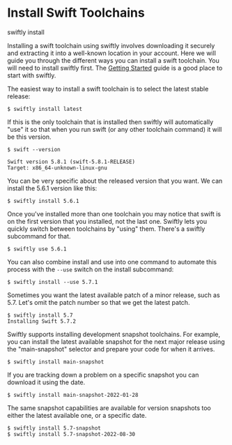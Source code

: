 # Install Swift Toolchains

swiftly install

Installing a swift toolchain using swiftly involves downloading it securely and extracting it into a well-known location in your account. Here we will guide you through the different ways you can install a swift toolchain. You will need to install swiftly first. The [Getting Started](getting-started.md) guide is a good place to start with swiftly.

The easiest way to install a swift toolchain is to select the latest stable release:

```
$ swiftly install latest
```

If this is the only toolchain that is installed then swiftly will automatically "use" it so that when you run swift (or any other toolchain command) it will be this version.

```
$ swift --version

Swift version 5.8.1 (swift-5.8.1-RELEASE)
Target: x86_64-unknown-linux-gnu
```

You can be very specific about the released version that you want. We can install the 5.6.1 version like this:

```
$ swiftly install 5.6.1
```

Once you've installed more than one toolchain you may notice that swift is on the first version that you installed, not the last one. Swiftly lets you quickly switch between toolchains by "using" them. There's a swiftly subcommand for that.

```
$ swiftly use 5.6.1
```

You can also combine install and use into one command to automate this process with the `--use` switch on the install subcommand:

```
$ swiftly install --use 5.7.1
```

Sometimes you want the latest available patch of a minor release, such as 5.7. Let's omit the patch number so that we get the latest patch.

```
$ swiftly install 5.7
Installing Swift 5.7.2
```

Swiftly supports installing development snapshot toolchains. For example, you can install the latest available snapshot for the next major release using the "main-snapshot" selector and prepare your code for when it arrives.

```
$ swiftly install main-snapshot
```

If you are tracking down a problem on a specific snapshot you can download it using the date.

```
$ swiftly install main-snapshot-2022-01-28
```

The same snapshot capabilities are available for version snapshots too either the latest available one, or a specific date.

```
$ swiftly install 5.7-snapshot
$ swiftly install 5.7-snapshot-2022-08-30
```



